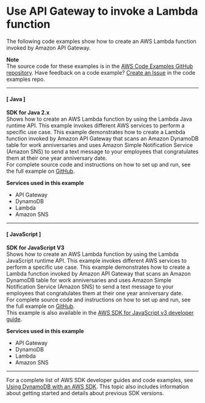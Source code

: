 # Use API Gateway to invoke a Lambda function<a name="example_cross_LambdaAPIGateway_section"></a>

The following code examples show how to create an AWS Lambda function invoked by Amazon API Gateway\.

**Note**  
The source code for these examples is in the [AWS Code Examples GitHub repository](https://github.com/awsdocs/aws-doc-sdk-examples)\. Have feedback on a code example? [Create an Issue](https://github.com/awsdocs/aws-doc-sdk-examples/issues/new/choose) in the code examples repo\. 

------
#### [ Java ]

**SDK for Java 2\.x**  
 Shows how to create an AWS Lambda function by using the Lambda Java runtime API\. This example invokes different AWS services to perform a specific use case\. This example demonstrates how to create a Lambda function invoked by Amazon API Gateway that scans an Amazon DynamoDB table for work anniversaries and uses Amazon Simple Notification Service \(Amazon SNS\) to send a text message to your employees that congratulates them at their one year anniversary date\.   
 For complete source code and instructions on how to set up and run, see the full example on [GitHub](https://github.com/awsdocs/aws-doc-sdk-examples/tree/main/javav2/usecases/creating_lambda_apigateway)\.   

**Services used in this example**
+ API Gateway
+ DynamoDB
+ Lambda
+ Amazon SNS

------
#### [ JavaScript ]

**SDK for JavaScript V3**  
 Shows how to create an AWS Lambda function by using the Lambda JavaScript runtime API\. This example invokes different AWS services to perform a specific use case\. This example demonstrates how to create a Lambda function invoked by Amazon API Gateway that scans an Amazon DynamoDB table for work anniversaries and uses Amazon Simple Notification Service \(Amazon SNS\) to send a text message to your employees that congratulates them at their one year anniversary date\.   
 For complete source code and instructions on how to set up and run, see the full example on [GitHub](https://github.com/awsdocs/aws-doc-sdk-examples/tree/main/javascriptv3/example_code/cross-services/lambda-api-gateway)\.   
This example is also available in the [AWS SDK for JavaScript v3 developer guide](https://docs.aws.amazon.com/sdk-for-javascript/v3/developer-guide/api-gateway-invoking-lambda-example.html)\.  

**Services used in this example**
+ API Gateway
+ DynamoDB
+ Lambda
+ Amazon SNS

------

For a complete list of AWS SDK developer guides and code examples, see [Using DynamoDB with an AWS SDK](sdk-general-information-section.md)\. This topic also includes information about getting started and details about previous SDK versions\.